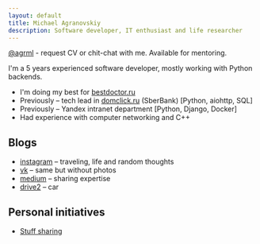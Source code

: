 ```yaml
---
layout: default
title: Michael Agranovskiy
description: Software developer, IT enthusiast and life researcher
---
```

[@agrml](https://t.me/agrml) - request CV or chit-chat with me. Available for mentoring.

I'm a 5 years experienced software developer, mostly working with Python backends.
* I'm doing my best for [bestdoctor.ru](bestdoctor.ru)
* Previously – tech lead in [domclick.ru](domclick.ru) (SberBank) [Python, aiohttp, SQL] 
* Previously – Yandex intranet department [Python, Django, Docker]
* Had experience with computer networking and C++

## Blogs

* [instagram](http://instagram.com/agrml) – traveling, life and random thoughts
* [vk](https://vk.com/agrml) – same but without photos
* [medium](https://medium.com/@agrml) – sharing expertise
* [drive2](https://www.drive2.ru/r/skoda/yeti/566300716180703074/) – car



## Personal initiatives
* [Stuff sharing](./stuff-sharing.html)

